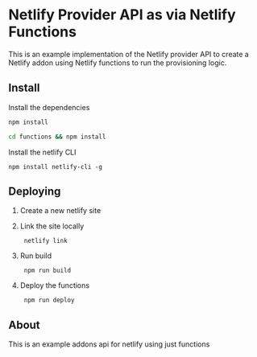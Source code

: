 # Netlify Provider API as via Netlify Functions

This is an example implementation of the Netlify provider API to create a Netlify addon using Netlify functions to run the provisioning logic.

## Install

Install the dependencies

```bash
npm install

cd functions && npm install
```

Install the netlify CLI

```
npm install netlify-cli -g
```

## Deploying


1. Create a new netlify site
2. Link the site locally

		netlify link

3. Run build

		npm run build

4. Deploy the functions

		npm run deploy

## About

This is an example addons api for netlify using just functions